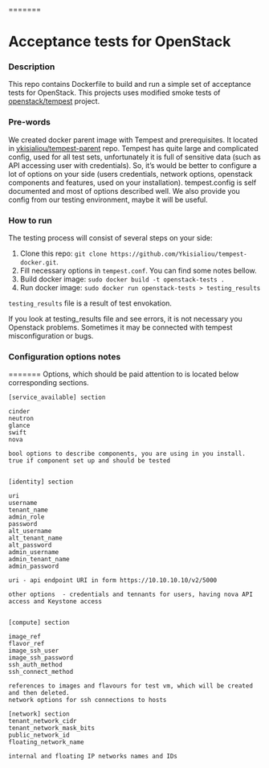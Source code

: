 
=======
# Acceptance tests for OpenStack

### Description

This repo contains Dockerfile to build and run a simple set of acceptance tests for OpenStack. This projects uses modified smoke tests of [openstack/tempest](https://github.com/openstack/tempest) project.


### Pre-words

We created docker parent image with Tempest and prerequisites. It located in  [ykisialiou/tempest-parent](https://registry.hub.docker.com/u/ykisialiou/tempest-parent/) repo. Tempest has quite large and complicated config, used for all test sets, unfortunately it is full of sensitive data (such as API accessing user with credentials). So, it’s would be better to configure  a lot of options on your side (users credentials, network options, openstack components and features, used on your installation).  tempest.config is self documented and most of options described well. We also provide you config from our testing environment, maybe it will be useful. 

### How to run

The testing process will consist of several steps on your side:

1. Clone this repo: `git clone https://github.com/Ykisialiou/tempest-docker.git`.
1. Fill necessary options in `tempest.conf`. You can find some notes bellow.
1. Build docker image: `sudo docker build -t openstack-tests .`
1. Run docker image: `sudo docker run openstack-tests > testing_results`

`testing_results` file is a result of test envokation.

If you look at testing_results file and see errors, it is not necessary you Openstack problems. Sometimes it may be connected with  tempest misconfiguration or bugs.

### Configuration options notes

=======
Options, which should be paid attention to is located below corresponding sections. 
```
[service_available] section

cinder
neutron
glance
swift
nova

bool options to describe components, you are using in you install. true if component set up and should be tested


[identity] section

uri
username
tenant_name
admin_role
password
alt_username
alt_tenant_name
alt_password
admin_username
admin_tenant_name
admin_password

uri - api endpoint URI in form https://10.10.10.10/v2/5000

other options  - credentials and tennants for users, having nova API access and Keystone access


[compute] section

image_ref
flavor_ref 
image_ssh_user
image_ssh_password
ssh_auth_method
ssh_connect_method

references to images and flavours for test vm, which will be created and then deleted. 
network options for ssh connections to hosts

[network] section
tenant_network_cidr 
tenant_network_mask_bits 
public_network_id
floating_network_name

internal and floating IP networks names and IDs
```
